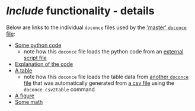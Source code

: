 # *Include* functionality - details

Below are links to the individual `doconce` files used by the ['master' `doconce` file](include1/include1.do.txt):

* [Some python code](../do_files/code1_nocode.do.txt)
  * note how this `doconce` file loads the python code from an [external script file](../code/code1.py)
* [Explanation of the code](../do_files/explain1.do.txt)
* [A table](../do_files/table1_nodata.do.txt)
  * note how this `doconce` file loads the table data from [another `doconce` file](../do_files/exp_growth.table.do.txt) that was automatically generated from [a csv file](../data/exp_growth.csv) using the `doconce csv2table` command
* [A figure](../do_files/figure1.do.txt)
* [Some math](../do_files/figure1.do.txt)
